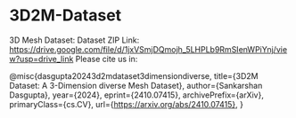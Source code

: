 # 3D2M-Dataset
3D Mesh Dataset:
Dataset ZIP Link: https://drive.google.com/file/d/1jxVSmjDQmojh_5LHPLb9RmSIenWPiYnj/view?usp=drive_link
Please cite us in:

@misc{dasgupta20243d2mdataset3dimensiondiverse,
      title={3D2M Dataset: A 3-Dimension diverse Mesh Dataset}, 
      author={Sankarshan Dasgupta},
      year={2024},
      eprint={2410.07415},
      archivePrefix={arXiv},
      primaryClass={cs.CV},
      url={https://arxiv.org/abs/2410.07415}, 
}
